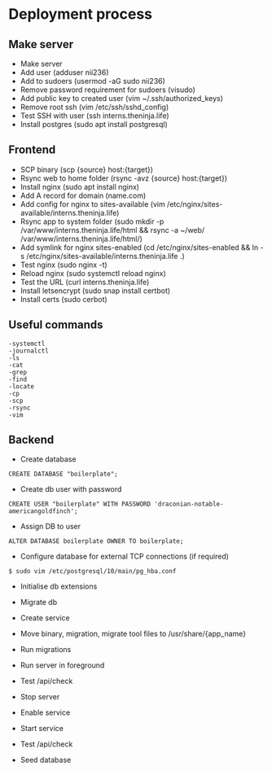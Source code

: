 # Deployment process 

## Make server

- Make server
- Add user (adduser nii236)
- Add to sudoers (usermod -aG sudo nii236)
- Remove password requirement for sudoers (visudo)
- Add public key to created user (vim ~/.ssh/authorized_keys)
- Remove root ssh (vim /etc/ssh/sshd_config)
- Test SSH with user (ssh interns.theninja.life)
- Install postgres (sudo apt install postgresql)

## Frontend

- SCP binary (scp {source} host:{target})
- Rsync web to home folder (rsync -avz {source} host:{target})
- Install nginx (sudo apt install nginx)
- Add A record for domain (name.com)
- Add config for nginx to sites-available (vim /etc/nginx/sites-available/interns.theninja.life)
- Rsync app to system folder (sudo mkdir -p /var/www/interns.theninja.life/html && rsync -a ~/web/ /var/www/interns.theninja.life/html/)
- Add symlink for nginx sites-enabled (cd /etc/nginx/sites-enabled && ln -s /etc/nginx/sites-available/interns.theninja.life .)
- Test nginx (sudo nginx -t)
- Reload nginx (sudo systemctl reload nginx)
- Test the URL (curl interns.theninja.life)
- Install letsencrypt (sudo snap install certbot)
- Install certs (sudo cerbot)

## Useful commands

```
-systemctl
-journalctl
-ls
-cat
-grep
-find
-locate
-cp
-scp
-rsync
-vim
```
## Backend

- Create database
```
CREATE DATABASE "boilerplate";
```
- Create db user with password 
```
CREATE USER "boilerplate" WITH PASSWORD 'draconian-notable-americangoldfinch';
```
- Assign DB to user
```
ALTER DATABASE boilerplate OWNER TO boilerplate;
```
- Configure database for external TCP connections (if required)
```
$ sudo vim /etc/postgresql/10/main/pg_hba.conf
```
- Initialise db extensions
- Migrate db

- Create service
- Move binary, migration, migrate tool files to /usr/share/{app_name}
- Run migrations
- Run server in foreground
- Test /api/check
- Stop server
- Enable service
- Start service
- Test /api/check
- Seed database
